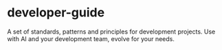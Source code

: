 # developer-guide
A set of standards, patterns and principles for development projects. Use with AI and your development team, evolve for your needs.
